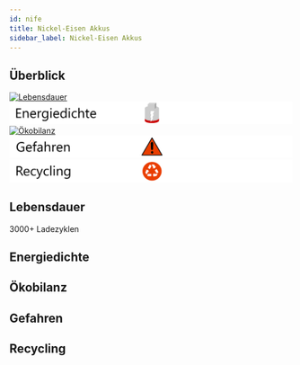 ```yaml
---
id: nife
title: Nickel-Eisen Akkus
sidebar_label: Nickel-Eisen Akkus
---
```


## Überblick

[![Lebensdauer](assets/lebensdauer_grün.png)](#lebensdauer)
[![Energiedichte](assets/Energiedichte_leer.png)](#energiedichte)
[![Ökobilanz](assets/Ökobilanz_rot.png)](#ökobilanz)
[![Gefahren](assets/Gefahren_rot.png)](#gefahren)
[![Recycling](assets/Recycling_rot.png)](#recycling)

## Lebensdauer

3000+ Ladezyklen

## Energiedichte

## Ökobilanz

## Gefahren

## Recycling

